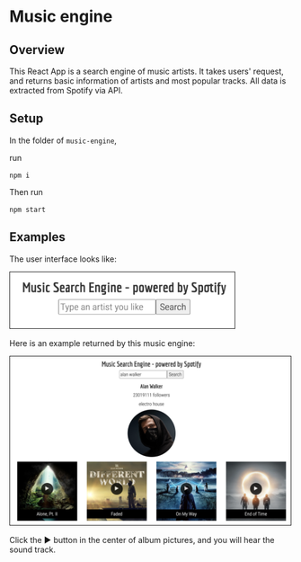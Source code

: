 # Music engine

## Overview
This React App is a search engine of music artists. It takes users' request, and returns basic information of artists and most popular tracks. All data is extracted from Spotify via API.

## Setup
In the folder of `music-engine`, 

run 
```
npm i
```

Then run
```
npm start
```

## Examples
The user interface looks like:

<img src="./examples/interface.png" alt="User interface" width="400" height="100" border=1px;/>


Here is an example returned by this music engine:

<img src="./examples/alan.png" alt="Alan Walker" width="500" height="300" border=1px;/>

Click the <span>&#9654;</span> button in the center of album pictures, and you will hear the sound track.
